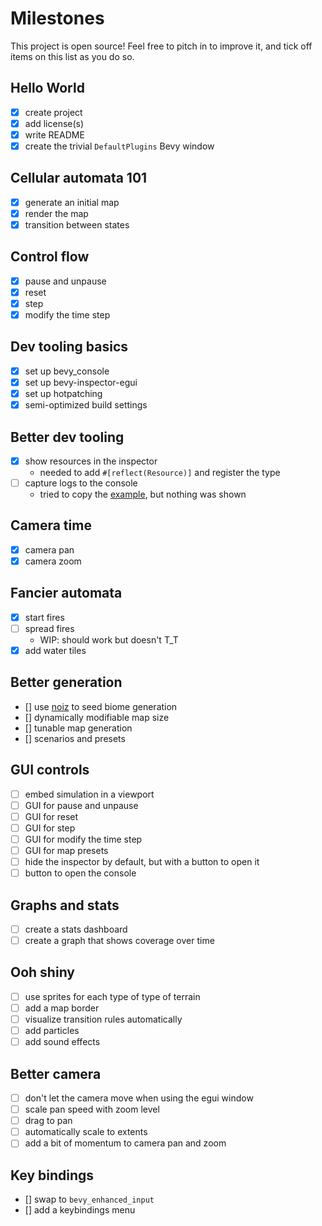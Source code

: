 # Milestones

This project is open source! Feel free to pitch in to improve it, and tick off items on this list as you do so.

## Hello World

- [x] create project
- [x] add license(s)
- [x] write README
- [x] create the trivial `DefaultPlugins` Bevy window

## Cellular automata 101

- [x] generate an initial map
- [x] render the map
- [x] transition between states

## Control flow

- [x] pause and unpause
- [x] reset
- [x] step
- [x] modify the time step

## Dev tooling basics

- [x] set up bevy_console
- [x] set up bevy-inspector-egui
- [x] set up hotpatching
- [x] semi-optimized build settings

## Better dev tooling

- [x] show resources in the inspector
  - needed to add `#[reflect(Resource)]` and register the type
- [ ] capture logs to the console
  - tried to copy the [example](https://github.com/RichoDemus/bevy-console/blob/main/examples/capture_bevy_logs.rs), but nothing was shown

## Camera time

- [x] camera pan
- [x] camera zoom

## Fancier automata

- [x] start fires
- [ ] spread fires
  - WIP: should work but doesn't T_T
- [x] add water tiles

## Better generation

- [] use [noiz](https://docs.rs/noiz/latest/noiz/) to seed biome generation
- [] dynamically modifiable map size
- [] tunable map generation
- [] scenarios and presets

## GUI controls

- [ ] embed simulation in a viewport
- [ ] GUI for pause and unpause
- [ ] GUI for reset
- [ ] GUI for step
- [ ] GUI for modify the time step
- [ ] GUI for map presets
- [ ] hide the inspector by default, but with a button to open it
- [ ] button to open the console

## Graphs and stats

- [ ] create a stats dashboard
- [ ] create a graph that shows coverage over time

## Ooh shiny

- [ ] use sprites for each type of type of terrain
- [ ] add a map border
- [ ] visualize transition rules automatically
- [ ] add particles
- [ ] add sound effects

## Better camera

- [ ] don't let the camera move when using the egui window
- [ ] scale pan speed with zoom level
- [ ] drag to pan
- [ ] automatically scale to extents
- [ ] add a bit of momentum to camera pan and zoom

## Key bindings

- [] swap to `bevy_enhanced_input`
- [] add a keybindings menu
